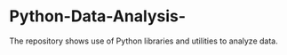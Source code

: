# Python-Data-Analysis-
The repository shows use of Python libraries and utilities to analyze data.
